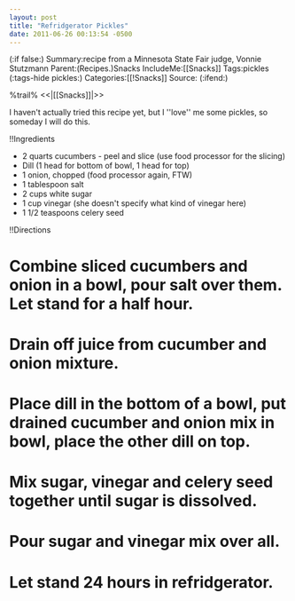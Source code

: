 ```yaml
---
layout: post
title: "Refridgerator Pickles"
date: 2011-06-26 00:13:54 -0500
---
```

(:if false:)
Summary:recipe from a Minnesota State Fair judge, Vonnie Stutzmann
Parent:(Recipes.)Snacks
IncludeMe:[[Snacks]]
Tags:pickles
(:tags-hide pickles:)
Categories:[[!Snacks]]
Source:
(:ifend:)



%trail% <<|[[Snacks]]|>>

I haven't actually tried this recipe yet, but I ''love'' me some pickles, so someday I will do this.

!!Ingredients

* 2 quarts cucumbers - peel and slice (use food processor for the slicing)
* Dill (1 head for bottom of bowl, 1 head for top)
* 1 onion, chopped (food processor again, FTW)
* 1 tablespoon salt
* 2 cups white sugar
* 1 cup vinegar (she doesn't specify what kind of vinegar here)
* 1 1/2 teaspoons celery seed

!!Directions
# Combine sliced cucumbers and onion in a bowl, pour salt over them. Let stand for a half hour.
# Drain off juice from cucumber and onion mixture.
# Place dill in the bottom of a bowl, put drained cucumber and onion mix in bowl, place the other dill on top.
# Mix sugar, vinegar and celery seed together until sugar is dissolved.
# Pour sugar and vinegar mix over all.
# Let stand 24 hours in refridgerator.



